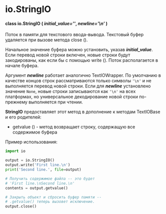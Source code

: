 # io.StringIO

#### class io.StringIO \( _initial\_value=''_, _newline='\n'_  \)

Поток в памяти для текстового ввода-вывода. Текстовый буфер удаляется при вызове метода close \(\).

Начальное значение буфера можно установить, указав _**initial\_value**_. Если перевод новой строки включен, новые строки будут закодированы, как если бы с помощью write \(\). Поток располагается в начале буфера.

Аргумент _**newline**_ работает аналогично TextIOWrapper. По умолчанию в качестве концов строк рассматриваются только символы  `'\n'` и не выполняется перевод новой строки. Если для _**newline**_ установлено значение `None`, новые строки записываются как  `'\n'` на всех платформах, но универсальное декодирование новой строки по-прежнему выполняется при чтении.

**StringIO** предоставляет этот метод в дополнение к методам TextIOBase и его родителей:

* getvalue \(\) - метод возвращает строку, содержащую все содержимое буфера

Пример использования:

```python
import io

output = io.StringIO()
output.write('First line.\n')
print('Second line.', file=output)

# Получить содержимое файла -- это будет
# 'First line.\nSecond line.\n'
contents = output.getvalue()

# Закрыть объект и сбросить буфер памяти --
# .getvalue() теперь вызовет исключение.
output.close()
```

